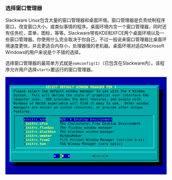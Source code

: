 ### 选择窗口管理器

Slackware Linux包含大量的窗口管理器和桌面环境。窗口管理器是负责绘制程序窗口，改变窗口大小，或类似事情的程序。桌面环境内含一个窗口管理器，同时还有任务栏，菜单，图标，等等。Slackware带有KDE和XFCE两个桌面环境以及一些窗口管理器。你使用什么完全取决于你自己，不过一般说来窗口管理器比桌面环境速度更快，并且更适合内存小，处理器慢的老机器。桌面环境对适应Microsoft Windows的用户来说是个不错的选择。

选择窗口管理器的最简单方式就是`xwmconfig(1)`（已包含在Slackware内）。该程序允许用户选择`startx`要运行的窗口管理器。

![ ](../img/xwmconfig.png)


